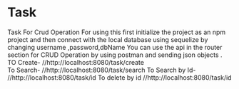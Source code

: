 # Task
Task For Crud Operation
For using this first initialize the project as an npm project and then connect with the local database using sequelize by changing username ,password,dbName
You can use the api in the router section  for CRUD Operation by using postman and sending json objects .
TO Create-         //http://localhost:8080/task/create    
 To Search-        //http://localhost:8080/task/search
To Search by Id-   //http://localhost:8080/task/id
To delete by id    //http://localhost:8080/task/id

